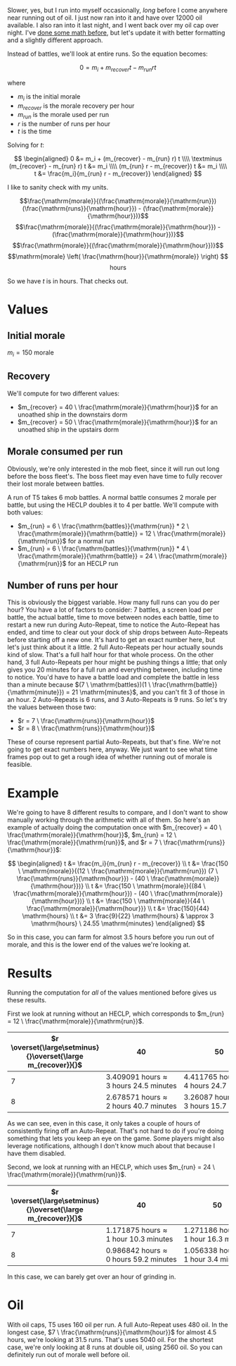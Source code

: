 Slower, yes, but I run into myself occasionally, *long* before I come anywhere near running out of oil. I just now ran into it and have over 12000 oil available. I also ran into it last night, and I went back over my oil cap over night. I've [done some math before](/r/AzurLane/comments/10i59jg/comment/j5e43g7/), but let's update it with better formatting and a slightly different approach.

Instead of battles, we'll look at entire runs. So the equation becomes:

$$0 = m_i + m_{recover} t - m_{run} r t$$

where

* $m_i$ is the initial morale
* $m_{recover}$ is the morale recovery per hour
* $m_{run}$ is the morale used per run
* $r$ is the number of runs per hour
* $t$ is the time

Solving for $t$:

$$
\begin{aligned}
0 &= m_i + (m_{recover} - m_{run} r) t \\\\
\textminus (m_{recover} - m_{run} r) t &= m_i \\\\
(m_{run} r - m_{recover}) t &= m_i \\\\
t &= \frac{m_i}{m_{run} r - m_{recover}}
\end{aligned}
$$

I like to sanity check with my units.

$$\frac{\mathrm{morale}}{(\frac{\mathrm{morale}}{\mathrm{run}}) (\frac{\mathrm{runs}}{\mathrm{hour}}) - (\frac{\mathrm{morale}}{\mathrm{hour}})}$$
$$\frac{\mathrm{morale}}{(\frac{\mathrm{morale}}{\mathrm{hour}}) - (\frac{\mathrm{morale}}{\mathrm{hour}})}$$
$$\frac{\mathrm{morale}}{(\frac{\mathrm{morale}}{\mathrm{hour}})}$$
$$\mathrm{morale} \left( \frac{\mathrm{hour}}{\mathrm{morale}} \right) $$
$$\mathrm{hours}$$

So we have $t$ is in $\mathrm{hours}$. That checks out.

# Values

## Initial morale

$m_i = 150 \ \mathrm{morale}$

## Recovery

We'll compute for two different values:

* $m_{recover} = 40 \ \frac{\mathrm{morale}}{\mathrm{hour}}$ for an unoathed ship in the downstairs dorm
* $m_{recover} = 50 \ \frac{\mathrm{morale}}{\mathrm{hour}}$ for an unoathed ship in the upstairs dorm

## Morale consumed per run

Obviously, we're only interested in the mob fleet, since it will run out long before the boss fleet's. The boss fleet may even have time to fully recover their lost morale between battles.

A run of T5 takes 6 mob battles. A normal battle consumes 2 morale per battle, but using the HECLP doubles it to 4 per battle. We'll compute with both values:

* $m_{run} = 6 \ \frac{\mathrm{battles}}{\mathrm{run}} * 2 \ \frac{\mathrm{morale}}{\mathrm{battle}} = 12 \ \frac{\mathrm{morale}}{\mathrm{run}}$ for a normal run
* $m_{run} = 6 \ \frac{\mathrm{battles}}{\mathrm{run}} * 4 \ \frac{\mathrm{morale}}{\mathrm{battle}} = 24 \ \frac{\mathrm{morale}}{\mathrm{run}}$ for an HECLP run

## Number of runs per hour

This is obviously the biggest variable. How many full runs can you do per hour? You have a lot of factors to consider: 7 battles, a screen load per battle, the actual battle, time to move between nodes each battle, time to restart a new run during Auto-Repeat, time to notice the Auto-Repeat has ended, and time to clear out your dock of ship drops between Auto-Repeats before starting off a new one. It's hard to get an exact number here, but let's just think about it a little. 2 full Auto-Repeats per hour actually sounds kind of slow. That's a full half hour for that whole process. On the other hand, 3 full Auto-Repeats per hour might be pushing things a little; that only gives you 20 minutes for a full run and everything between, including time to notice. You'd have to have a battle load and complete the battle in less than a minute because $(7 \ \mathrm{battles})(1 \ \frac{\mathrm{battle}}{\mathrm{minute}}) = 21 \mathrm{minutes}$, and you can't fit 3 of those in an hour. 2 Auto-Repeats is 6 runs, and 3 Auto-Repeats is 9 runs. So let's try the values between those two:

* $r = 7 \ \frac{\mathrm{runs}}{\mathrm{hour}}$
* $r = 8 \ \frac{\mathrm{runs}}{\mathrm{hour}}$

These of course represent partial Auto-Repeats, but that's fine. We're not going to get exact numbers here, anyway. We just want to see what time frames pop out to get a rough idea of whether running out of morale is feasible.

# Example

We're going to have 8 different results to compare, and I don't want to show manually working through the arithmetic with all of them. So here's an example of actually doing the computation once with $m_{recover} = 40 \ \frac{\mathrm{morale}}{\mathrm{hour}}$, $m_{run} = 12 \ \frac{\mathrm{morale}}{\mathrm{run}}$, and $r = 7 \ \frac{\mathrm{runs}}{\mathrm{hour}}$:

$$
\begin{aligned}
t &= \frac{m_i}{m_{run} r - m_{recover}} \\
t &= \frac{150 \ \mathrm{morale}}{(12 \ \frac{\mathrm{morale}}{\mathrm{run}}) (7 \ \frac{\mathrm{runs}}{\mathrm{hour}}) - (40 \ \frac{\mathrm{morale}}{\mathrm{hour}})} \\
t &= \frac{150 \ \mathrm{morale}}{(84 \ \frac{\mathrm{morale}}{\mathrm{hour}}) - (40 \ \frac{\mathrm{morale}}{\mathrm{hour}})} \\
t &= \frac{150 \ \mathrm{morale}}{44 \ \frac{\mathrm{morale}}{\mathrm{hour}}} \\
t &= \frac{150}{44} \mathrm{hours} \\
t &= 3 \frac{9}{22} \mathrm{hours} & \approx 3 \mathrm{hours} \ 24.55 \mathrm{minutes}
\end{aligned}
$$

So in this case, you can farm for almost 3.5 hours before you run out of morale, and this is the lower end of the values we're looking at.

# Results

Running the computation for *all* of the values mentioned before gives us these results.

First we look at running without an HECLP, which corresponds to $m_{run} = 12 \ \frac{\mathrm{morale}}{\mathrm{run}}$.

| $r \overset{\large\setminus}{}\overset{\large m_{recover}}{}$ | 40 | 50 |
|-|-|-|
| 7 | $3.409091 \ \mathrm{hours} \approx 3 \ \mathrm{hours} \ 24.5 \ \mathrm{minutes}$ | $4.411765 \ \mathrm{hours} \approx 4 \ \mathrm{hours} \ 24.7 \ \mathrm{minutes}$ |
| 8 | $2.678571 \ \mathrm{hours} \approx 2 \ \mathrm{hours} \ 40.7 \ \mathrm{minutes}$ | $3.26087 \ \mathrm{hours} \approx 3 \ \mathrm{hours} \ 15.7 \ \mathrm{minutes}$ |

As we can see, even in this case, it only takes a couple of hours of consistently firing off an Auto-Repeat. That's not hard to do if you're doing something that lets you keep an eye on the game. Some players might also leverage notifications, although I don't know much about that because I have them disabled.

Second, we look at running with an HECLP, which uses $m_{run} = 24 \ \frac{\mathrm{morale}}{\mathrm{run}}$.

| $r \overset{\large\setminus}{}\overset{\large m_{recover}}{}$ | 40 | 50 |
|-|-|-|
| 7 | $1.171875 \ \mathrm{hours} \approx 1 \ \mathrm{hour} \ 10.3 \ \mathrm{minutes}$ | $1.271186 \ \mathrm{hours} \approx 1 \ \mathrm{hour} \ 16.3 \ \mathrm{minutes}$ |
| 8 | $0.986842 \ \mathrm{hours} \approx 0 \ \mathrm{hours} \ 59.2 \ \mathrm{minutes}$ | $1.056338 \ \mathrm{hours} \approx 1 \ \mathrm{hour} \ 3.4 \ \mathrm{minutes}$ |

In this case, we can barely get over an hour of grinding in.

# Oil

With oil caps, T5 uses 160 oil per run. A full Auto-Repeat uses 480 oil. In the longest case, $7 \ \frac{\mathrm{runs}}{\mathrm{hour}}$ for almost 4.5 hours, we're looking at 31.5 runs. That's uses 5040 oil. For the shortest case, we're only looking at 8 runs at double oil, using 2560 oil. So you can definitely run out of morale well before oil.
